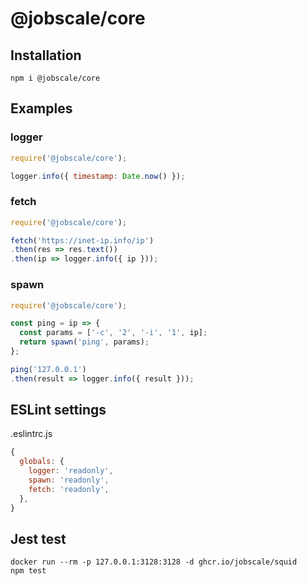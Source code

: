 # @jobscale/core

## Installation

```
npm i @jobscale/core
```

## Examples

### logger

```javascript
require('@jobscale/core');

logger.info({ timestamp: Date.now() });
```

### fetch

```javascript
require('@jobscale/core');

fetch('https://inet-ip.info/ip')
.then(res => res.text())
.then(ip => logger.info({ ip }));
```

### spawn

```javascript
require('@jobscale/core');

const ping = ip => {
  const params = ['-c', '2', '-i', '1', ip];
  return spawn('ping', params);
};

ping('127.0.0.1')
.then(result => logger.info({ result }));
```

## ESLint settings

.eslintrc.js
```javascript
{
  globals: {
    logger: 'readonly',
    spawn: 'readonly',
    fetch: 'readonly',
  },
}
```

## Jest test
```
docker run --rm -p 127.0.0.1:3128:3128 -d ghcr.io/jobscale/squid
npm test
```

